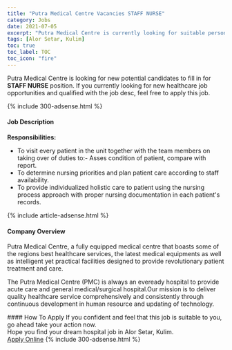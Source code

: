 ```yaml
---
title: "Putra Medical Centre Vacancies STAFF NURSE" 
category: Jobs 
date: 2021-07-05 
excerpt: "Putra Medical Centre is currently looking for suitable person to fill in the STAFF NURSE which positioned at Alor Setar, Kulim" 
tags: [Alor Setar, Kulim] 
toc: true 
toc_label: TOC 
toc_icon: "fire" 
--- 
```


<p>Putra Medical Centre is looking for new potential candidates to fill in for <b>STAFF NURSE</b> position. If you currently looking for new healthcare job opportunities and qualified with the job desc, feel free to apply this job.
</p>{% include 300-adsense.html %} 
<div><div><h4>Job Description</h4></div><div><div><span><div><p><strong>Responsibilities:</strong></p><ul><li>To visit every patient in the unit together with the team members on taking over of duties to:- Asses condition of patient, compare with report.</li><li>To determine nursing priorities and plan patient care according to staff availability.</li><li>To provide individualized holistic care to patient using the nursing process approach with proper nursing documentation in each patient's records.</li></ul></div></span></div></div></div> 
{% include article-adsense.html %} 
<div><div><h4>Company Overview</h4></div><div><div><span><div><p>Putra Medical Centre, a fully equipped medical centre that boasts some of the regions best healthcare services, the latest medical equipments as well as intelligent yet practical facilities designed to provide revolutionary patient treatment and care.</p><p>The Putra Medical Centre (PMC) is always an eveready hospital to provide acute care and general medical/surgical hospital.Our mission is to deliver quality healthcare service comprehensively and consistently through continuous development in human resource and updating of technology.</p></div></span></div></div></div> 
#### How To Apply 
If you confident and feel that this job is suitable to you, go ahead take your action now. <br/> 
Hope you find your dream hospital job in Alor Setar, Kulim. <br/> 
<a href="https://www.jobstreet.com.my/en/job/staff-nurse-4603004?jobId=jobstreet-my-job-4603004" class="btn btn--warning" target="_blank" rel="nofollow noopenner">Apply Online</a> 
{% include 300-adsense.html %} 